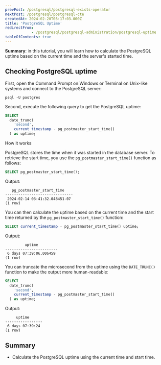 ```yaml
---
prevPost: /postgresql/postgresql-exists-operator
nextPost: /postgresql/postgresql-cte
createdAt: 2024-02-20T05:17:03.000Z
title: 'PostgreSQL Uptime'
redirectFrom: 
            - /postgresql/postgresql-administration/postgresql-uptime
tableOfContents: true
---
```



**Summary**: in this tutorial, you will learn how to calculate the PostgreSQL uptime based on the current time and the server's started time.

## Checking PostgreSQL uptime

First, open the Command Prompt on Windows or Terminal on Unix-like systems and connect to the PostgreSQL server:

```
psql -U postgres
```

Second, execute the following query to get the PostgreSQL uptime:

```sql
SELECT
  date_trunc(
    'second',
    current_timestamp - pg_postmaster_start_time()
  ) as uptime;
```

How it works

PostgreSQL stores the time when it was started in the database server. To retrieve the start time, you use the `pg_postmaster_start_time()` function as follows:

```sql
SELECT pg_postmaster_start_time();
```

Output:

```
   pg_postmaster_start_time
-------------------------------
 2024-02-14 03:41:32.048451-07
(1 row)
```

You can then calculate the uptime based on the current time and the start time returned by the `pg_postmaster_start_time()` function:

```sql
SELECT current_timestamp - pg_postmaster_start_time() uptime;
```

Output:

```
         uptime
------------------------
 6 days 07:39:06.006459
(1 row)
```

You can truncate the microsecond from the uptime using the `DATE_TRUNC()` function to make the output more human-readable:

```sql
SELECT
  date_trunc(
    'second',
    current_timestamp - pg_postmaster_start_time()
  ) as uptime;
```

Output:

```
     uptime
-----------------
 6 days 07:39:24
(1 row)
```

## Summary

- Calculate the PostgreSQL uptime using the current time and start time.
